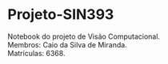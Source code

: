 # Projeto-SIN393
Notebook do projeto de Visão Computacional.  
Membros: Caio da Silva de Miranda.  
Matrículas: 6368.
